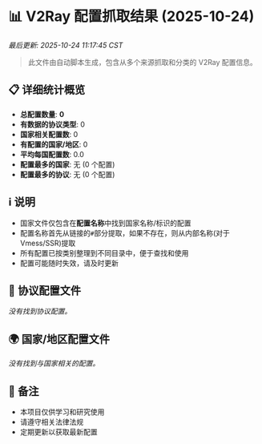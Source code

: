 # 📊 V2Ray 配置抓取结果 (2025-10-24)

*最后更新: 2025-10-24 11:17:45 CST*

> 此文件由自动脚本生成，包含从多个来源抓取和分类的 V2Ray 配置信息。

## 📋 详细统计概览

- **总配置数量**: **0**
- **有数据的协议类型**: 0
- **国家相关配置数**: 0
- **有配置的国家/地区**: 0
- **平均每国配置数**: 0.0
- **配置最多的国家**: 无 (0 个配置)
- **配置最多的协议**: 无 (0 个配置)

## ℹ️ 说明

- 国家文件仅包含在**配置名称**中找到国家名称/标识的配置
- 配置名称首先从链接的`#`部分提取，如果不存在，则从内部名称(对于Vmess/SSR)提取
- 所有配置已按类别整理到不同目录中，便于查找和使用
- 配置可能随时失效，请及时更新

## 📁 协议配置文件

*没有找到协议配置。*

## 🌍 国家/地区配置文件

*没有找到与国家相关的配置。*

## 📝 备注

- 本项目仅供学习和研究使用
- 请遵守相关法律法规
- 定期更新以获取最新配置
